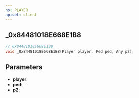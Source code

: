 ```yaml
---
ns: PLAYER
apiset: client
---
```

## _0x84481018E668E1B8

```c
// 0x84481018E668E1B8
void _0x84481018E668E1B8(Player player, Ped ped, Any p2);
```


## Parameters
* **player**:
* **ped**:
* **p2**: